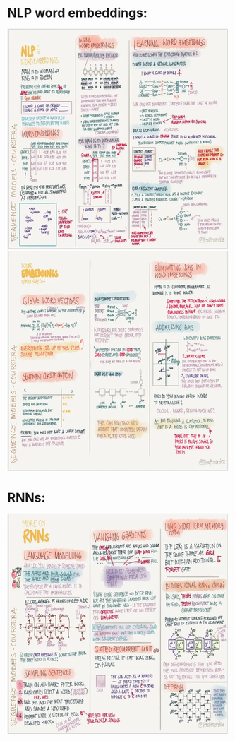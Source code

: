 # NLP word embeddings:

<img src="https://github.com/siwarnasri/Python-Cheatsheet/blob/main/images/Sup/NLP%20word%20embeddings.webp" width="500" height="500">

<img src="https://github.com/siwarnasri/Python-Cheatsheet/blob/main/images/Sup/word%20embeddings%202.webp" width="500" height="500">

# RNNs:

<img src="https://github.com/siwarnasri/Python-Cheatsheet/blob/main/images/Sup/RNNs.webp" width="500" height="500">
